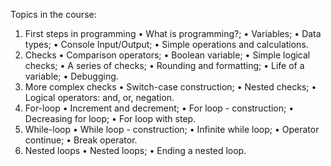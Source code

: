 Topics in the course:
1. First steps in programming
• What is programming?;
• Variables;
• Data types;
• Console Input/Output;
• Simple operations and calculations.
2. Checks
• Comparison operators;
• Boolean variable;
• Simple logical checks;
• A series of checks;
• Rounding and formatting;
• Life of a variable;
• Debugging.
3. More complex checks
• Switch-case construction;
• Nested checks;
• Logical operators: and, or, negation.
4. For-loop
• Increment and decrement;
• For loop - construction;
• Decreasing for loop;
• For loop with step.
5. While-loop
• While loop - construction;
• Infinite while loop;
• Operator continue;
• Break operator.
6. Nested loops
• Nested loops;
• Ending a nested loop.

